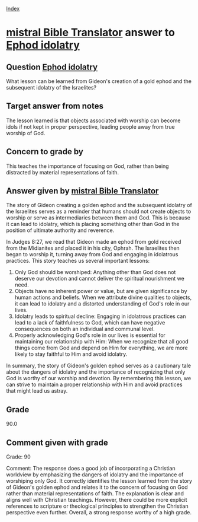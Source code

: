 
[Index](../../index.md)
# [mistral Bible Translator](../../answering_models/mistral_Bible_Translator.md) answer to [Ephod idolatry](../../questions/Ephod_idolatry.md)

## Question [Ephod idolatry](../../questions/Ephod_idolatry.md)
What lesson can be learned from Gideon's creation of a gold ephod and the subsequent idolatry of the Israelites?

## Target answer from notes
The lesson learned is that objects associated with worship can become idols if not kept in proper perspective, leading people away from true worship of God.

## Concern to grade by
This teaches the importance of focusing on God, rather than being distracted by material representations of faith.

## Answer given by [mistral Bible Translator](../../answering_models/mistral_Bible_Translator.md)
 The story of Gideon creating a golden ephod and the subsequent idolatry of the Israelites serves as a reminder that humans should not create objects to worship or serve as intermediaries between them and God. This is because it can lead to idolatry, which is placing something other than God in the position of ultimate authority and reverence.

In Judges 8:27, we read that Gideon made an ephod from gold received from the Midianites and placed it in his city, Ophrah. The Israelites then began to worship it, turning away from God and engaging in idolatrous practices. This story teaches us several important lessons:

1. Only God should be worshiped: Anything other than God does not deserve our devotion and cannot deliver the spiritual nourishment we need.
2. Objects have no inherent power or value, but are given significance by human actions and beliefs. When we attribute divine qualities to objects, it can lead to idolatry and a distorted understanding of God's role in our lives.
3. Idolatry leads to spiritual decline: Engaging in idolatrous practices can lead to a lack of faithfulness to God, which can have negative consequences on both an individual and communal level.
4. Properly acknowledging God's role in our lives is essential for maintaining our relationship with Him: When we recognize that all good things come from God and depend on Him for everything, we are more likely to stay faithful to Him and avoid idolatry.

In summary, the story of Gideon's golden ephod serves as a cautionary tale about the dangers of idolatry and the importance of recognizing that only God is worthy of our worship and devotion. By remembering this lesson, we can strive to maintain a proper relationship with Him and avoid practices that might lead us astray.

## Grade
90.0

## Comment given with grade
Grade: 90

Comment: The response does a good job of incorporating a Christian worldview by emphasizing the dangers of idolatry and the importance of worshiping only God. It correctly identifies the lesson learned from the story of Gideon's golden ephod and relates it to the concern of focusing on God rather than material representations of faith. The explanation is clear and aligns well with Christian teachings. However, there could be more explicit references to scripture or theological principles to strengthen the Christian perspective even further. Overall, a strong response worthy of a high grade.
